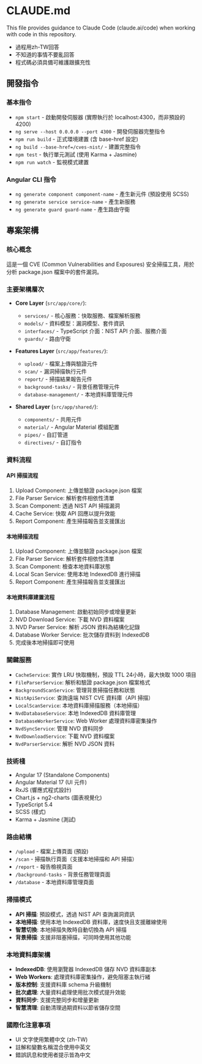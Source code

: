 # CLAUDE.md

This file provides guidance to Claude Code (claude.ai/code) when working with code in this repository.

- 過程用zh-TW回答
- 不知道的事情不要亂回答
- 程式碼必須具備可維護跟擴充性

## 開發指令

### 基本指令
- `npm start` - 啟動開發伺服器 (實際執行於 localhost:4300，而非預設的 4200)
- `ng serve --host 0.0.0.0 --port 4300` - 開發伺服器完整指令
- `npm run build` - 正式環境建置 (含 base-href 設定)
- `ng build --base-href=/cves-nist/` - 建置完整指令
- `npm test` - 執行單元測試 (使用 Karma + Jasmine)
- `npm run watch` - 監視模式建置

### Angular CLI 指令
- `ng generate component component-name` - 產生新元件 (預設使用 SCSS)
- `ng generate service service-name` - 產生新服務
- `ng generate guard guard-name` - 產生路由守衛

## 專案架構

### 核心概念
這是一個 CVE (Common Vulnerabilities and Exposures) 安全掃描工具，用於分析 package.json 檔案中的套件漏洞。

### 主要架構層次
- **Core Layer** (`src/app/core/`):
  - `services/` - 核心服務：快取服務、檔案解析服務
  - `models/` - 資料模型：漏洞模型、套件資訊
  - `interfaces/` - TypeScript 介面：NIST API 介面、服務介面
  - `guards/` - 路由守衛

- **Features Layer** (`src/app/features/`):
  - `upload/` - 檔案上傳與驗證元件
  - `scan/` - 漏洞掃描執行元件  
  - `report/` - 掃描結果報告元件
  - `background-tasks/` - 背景任務管理元件
  - `database-management/` - 本地資料庫管理元件

- **Shared Layer** (`src/app/shared/`):
  - `components/` - 共用元件
  - `material/` - Angular Material 模組配置
  - `pipes/` - 自訂管道
  - `directives/` - 自訂指令

### 資料流程

#### API 掃描流程
1. Upload Component: 上傳並驗證 package.json 檔案
2. File Parser Service: 解析套件相依性清單
3. Scan Component: 透過 NIST API 掃描漏洞
4. Cache Service: 快取 API 回應以提升效能
5. Report Component: 產生掃描報告並支援匯出

#### 本地掃描流程
1. Upload Component: 上傳並驗證 package.json 檔案
2. File Parser Service: 解析套件相依性清單
3. Scan Component: 檢查本地資料庫狀態
4. Local Scan Service: 使用本地 IndexedDB 進行掃描
5. Report Component: 產生掃描報告並支援匯出

#### 本地資料庫建置流程
1. Database Management: 啟動初始同步或增量更新
2. NVD Download Service: 下載 NVD 資料檔案
3. NVD Parser Service: 解析 JSON 資料為結構化記錄
4. Database Worker Service: 批次儲存資料到 IndexedDB
5. 完成後本地掃描即可使用

### 關鍵服務
- `CacheService`: 實作 LRU 快取機制，預設 TTL 24小時，最大快取 1000 項目
- `FileParserService`: 解析和驗證 package.json 檔案格式
- `BackgroundScanService`: 管理背景掃描任務和狀態
- `NistApiService`: 查詢遠端 NIST CVE 資料庫（API 掃描）
- `LocalScanService`: 本地資料庫掃描服務（本地掃描）
- `NvdDatabaseService`: 本地 IndexedDB 資料庫管理
- `DatabaseWorkerService`: Web Worker 處理資料庫密集操作
- `NvdSyncService`: 管理 NVD 資料同步
- `NvdDownloadService`: 下載 NVD 資料檔案
- `NvdParserService`: 解析 NVD JSON 資料

### 技術棧
- Angular 17 (Standalone Components)
- Angular Material 17 (UI 元件)
- RxJS (響應式程式設計)
- Chart.js + ng2-charts (圖表視覺化)
- TypeScript 5.4
- SCSS (樣式)
- Karma + Jasmine (測試)

### 路由結構
- `/upload` - 檔案上傳頁面 (預設)
- `/scan` - 掃描執行頁面（支援本地掃描和 API 掃描）
- `/report` - 報告檢視頁面
- `/background-tasks` - 背景任務管理頁面
- `/database` - 本地資料庫管理頁面

### 掃描模式
- **API 掃描**: 預設模式，透過 NIST API 查詢漏洞資訊
- **本地掃描**: 使用本地 IndexedDB 資料庫，速度快且支援離線使用
- **智慧切換**: 本地掃描失敗時自動切換為 API 掃描
- **背景掃描**: 支援非阻塞掃描，可同時使用其他功能

### 本地資料庫架構
- **IndexedDB**: 使用瀏覽器 IndexedDB 儲存 NVD 資料庫副本
- **Web Workers**: 處理資料庫密集操作，避免阻塞主執行緒
- **版本控制**: 支援資料庫 schema 升級機制
- **批次處理**: 大量資料處理使用批次模式提升效能
- **資料同步**: 支援完整同步和增量更新
- **智慧清理**: 自動清理過期資料以節省儲存空間

### 國際化注意事項
- UI 文字使用繁體中文 (zh-TW)
- 註解和變數名稱混合使用中英文
- 錯誤訊息和使用者提示皆為中文
